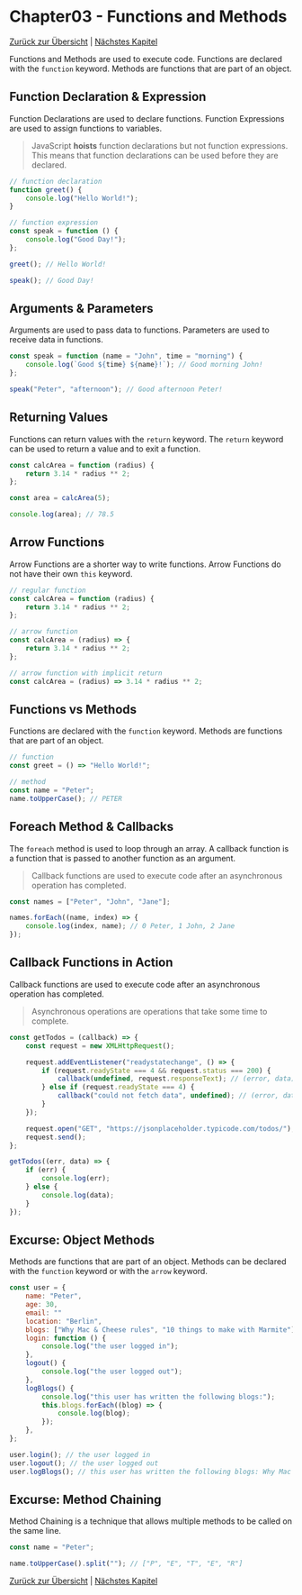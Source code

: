 # Chapter03 - Functions and Methods

[Zurück zur Übersicht](/Modern-Javascript-Course/) | [Nächstes Kapitel](/Modern-Javascript-Course/chapter04-ObjectLiterals)

Functions and Methods are used to execute code. Functions are declared with the `function` keyword. Methods are functions that are part of an object.

## Function Declaration & Expression

Function Declarations are used to declare functions. Function Expressions are used to assign functions to variables.

> JavaScript **hoists** function declarations but not function expressions. This means that function declarations can be used before they are declared.

```javascript
// function declaration
function greet() {
	console.log("Hello World!");
}

// function expression
const speak = function () {
	console.log("Good Day!");
};

greet(); // Hello World!

speak(); // Good Day!
```

## Arguments & Parameters

Arguments are used to pass data to functions. Parameters are used to receive data in functions.

```javascript
const speak = function (name = "John", time = "morning") {
	console.log(`Good ${time} ${name}!`); // Good morning John!
};

speak("Peter", "afternoon"); // Good afternoon Peter!
```

## Returning Values

Functions can return values with the `return` keyword. The `return` keyword can be used to return a value and to exit a function.

```javascript
const calcArea = function (radius) {
	return 3.14 * radius ** 2;
};

const area = calcArea(5);

console.log(area); // 78.5
```

## Arrow Functions

Arrow Functions are a shorter way to write functions. Arrow Functions do not have their own `this` keyword.

```javascript
// regular function
const calcArea = function (radius) {
	return 3.14 * radius ** 2;
};

// arrow function
const calcArea = (radius) => {
	return 3.14 * radius ** 2;
};

// arrow function with implicit return
const calcArea = (radius) => 3.14 * radius ** 2;
```

## Functions vs Methods

Functions are declared with the `function` keyword. Methods are functions that are part of an object.

```javascript
// function
const greet = () => "Hello World!";

// method
const name = "Peter";
name.toUpperCase(); // PETER
```

## Foreach Method & Callbacks

The `foreach` method is used to loop through an array. A callback function is a function that is passed to another function as an argument.

> Callback functions are used to execute code after an asynchronous operation has completed.

```javascript
const names = ["Peter", "John", "Jane"];

names.forEach((name, index) => {
	console.log(index, name); // 0 Peter, 1 John, 2 Jane
});
```

## Callback Functions in Action

Callback functions are used to execute code after an asynchronous operation has completed.

> Asynchronous operations are operations that take some time to complete.

```javascript
const getTodos = (callback) => {
	const request = new XMLHttpRequest();

	request.addEventListener("readystatechange", () => {
		if (request.readyState === 4 && request.status === 200) {
			callback(undefined, request.responseText); // (error, data)
		} else if (request.readyState === 4) {
			callback("could not fetch data", undefined); // (error, data)
		}
	});

	request.open("GET", "https://jsonplaceholder.typicode.com/todos/");
	request.send();
};

getTodos((err, data) => {
	if (err) {
		console.log(err);
	} else {
		console.log(data);
	}
});
```

## Excurse: Object Methods

Methods are functions that are part of an object. Methods can be declared with the `function` keyword or with the `arrow` keyword.

```javascript
const user = {
	name: "Peter",
	age: 30,
	email: ""
	location: "Berlin",
	blogs: ["Why Mac & Cheese rules", "10 things to make with Marmite"],
	login: function () {
		console.log("the user logged in");
	},
	logout() {
		console.log("the user logged out");
	},
	logBlogs() {
		console.log("this user has written the following blogs:");
		this.blogs.forEach((blog) => {
			console.log(blog);
		});
	},
};

user.login(); // the user logged in
user.logout(); // the user logged out
user.logBlogs(); // this user has written the following blogs: Why Mac & Cheese rules, 10 things to make with Marmite
```

## Excurse: Method Chaining

Method Chaining is a technique that allows multiple methods to be called on the same line.

```javascript
const name = "Peter";

name.toUpperCase().split(""); // ["P", "E", "T", "E", "R"]
```

[Zurück zur Übersicht](/Modern-Javascript-Course/) | [Nächstes Kapitel](/Modern-Javascript-Course/chapter04-ObjectLiterals)
